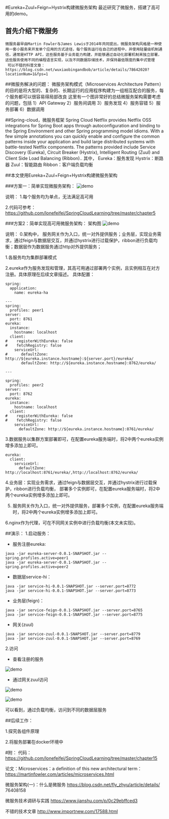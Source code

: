 #Eureka+Zuul+Feign+Hystrix构建微服务架构
最近研究了微服务，搭建了高可用的demo。

## 首先介绍下微服务
    微服务最早由Martin Fowler与James Lewis于2014年共同提出，微服务架构风格是一种使用一套小服务来开发单个应用的方式途径，每个服务运行在自己的进程中，并使用轻量级机制通信，通常是HTTP API，这些服务基于业务能力构建，并能够通过自动化部署机制来独立部署，这些服务使用不同的编程语言实现，以及不同数据存储技术，并保持最低限度的集中式管理
     可以不错的科普文章： https://blog.csdn.net/wuxiaobingandbob/article/details/78642020?locationNum=1&fps=1

##微服务解决的问题：
       微服务架构模式（Microservices Architecture Pattern）的目的是将大型的、复杂的、长期运行的应用程序构建为一组相互配合的服务，每个服务都可以很容易得局部改良
        这里有一个图非常好的总结微服务架构需要考虑的问题，包括
        1）API Gateway
        2）服务间调用
        3）服务发现
        4）服务容错
        5）服务部署
        6）数据调用

##Spring-cloud，微服务框架
        Spring Cloud Netflix provides Netflix OSS integrations for Spring Boot apps through autoconfiguration and binding to the Spring Environment and other Spring programming model idioms. With a few simple annotations you can quickly enable and configure the common patterns inside your application and build large distributed systems with battle-tested Netflix components. The patterns provided include Service Discovery (Eureka), Circuit Breaker (Hystrix), Intelligent Routing (Zuul) and Client Side Load Balancing (Ribbon).. 
    其中，
    Eureka：服务发现 
    Hystrix：断路器 
    Zuul：智能路由 
    Ribbon：客户端负载均衡

##本文使用Eureka+Zuul+Feign+Hystrix构建微服务架构

###方案一：简单实现微服务架构：
![demo](https://github.com/lonefeifei/SpringCloudLearning/blob/master/chapter15/demo1.png)

说明：
1.每个服务均为单点，无法满足高可用

2.代码可参考：https://github.com/lonefeifei/SpringCloudLearning/tree/master/chapter5

###方案2：简单实现高可用微服务架构：
架构图
![demo](https://github.com/lonefeifei/SpringCloudLearning/blob/master/chapter15/demo2.png)

说明：
0.架构中， 服务网关作为入口，统一对外提供服务；业务层，实现业务需求，通过feign与数据层交互，并通过hystrix进行过载保护，ribbon进行负载均衡；数据层作为数据服务通过http对外提供服务；

1.各服务均为集群部署模式

2.eureka作为服务发现和管理，其高可用通过部署两个实例，且实例相互在对方注册。具体原理在后续文章描述。
具体配置：

```
spring:
  application:
    name: eureka-ha

---
spring:
  profiles: peer1
server:
  port: 8761
eureka:
  instance:
    hostname: localhost
  client:
#    registerWithEureka: false
#    fetchRegistry: false
    serviceUrl:
#      defaultZone: http://${eureka.instance.hostname}:${server.port}/eureka/
       defaultZone: http://${eureka.instance.hostname}:8762/eureka/

---

spring:
  profiles: peer2
server:
  port: 8762
eureka:
  instance:
    hostname: localhost
  client:
#    registerWithEureka: false
#    fetchRegistry: false
    serviceUrl:
      defaultZone: http://${eureka.instance.hostname}:8761/eureka/
```

3.数据服务以集群方案部署即可，在配置eureka服务端时，将2中两个eureka实例增多添加上即可。

```
eureka:
  client:
    serviceUrl:
      defaultZone: http://localhost:8761/eureka/,http://localhost:8762/eureka/
```
4.业务层：实现业务需求，通过feign与数据层交互，并通过hystrix进行过载保护，ribbon进行负载均衡， 部署多个实例即可，在配置eureka服务端时，将2中两个eureka实例增多添加上即可。

5. 服务网关作为入口，统一对外提供服务，部署多个实例，在配置eureka服务端时，将2中两个eureka实例增多添加上即可。

6.nginx作为代理，可在不同网关实例中进行负载均衡(本文未实现)。

##演示：
1.启动服务：

* 服务注册eureka:

```
java -jar eureka-server-0.0.1-SNAPSHOT.jar --spring.profiles.active=peer1
java -jar eureka-server-0.0.1-SNAPSHOT.jar --spring.profiles.active=peer2
```

* 数据层service-hi：

```
java -jar service-hi-0.0.1-SNAPSHOT.jar --server.port=8772
java -jar service-hi-0.0.1-SNAPSHOT.jar --server.port=8773
```

* 业务层(feign)：

```
java -jar service-feign-0.0.1-SNAPSHOT.jar --server.port=8765
java -jar service-feign-0.0.1-SNAPSHOT.jar --server.port=8775
```

* 网关(zuul)

```
java -jar service-zuul-0.0.1-SNAPSHOT.jar --server.port=8779
java -jar service-zuul-0.0.1-SNAPSHOT.jar --server.port=8769
```

2.访问

* 查看注册的服务

![demo](https://github.com/lonefeifei/SpringCloudLearning/blob/master/chapter15/euraka.png)

* 通过网关zuul访问

![demo](https://github.com/lonefeifei/SpringCloudLearning/blob/master/chapter15/zuul1.png)

![demo](https://github.com/lonefeifei/SpringCloudLearning/blob/master/chapter15/zuul2.png)

可以看到，通过负载均衡，访问到不同的数据层服务



##后续工作：

1.探究各组件原理

2.将服务部署在docker环境中

#附：
代码：https://github.com/lonefeifei/SpringCloudLearning/tree/master/chapter15

论文：Microservices：a definition of this new 
architectural term：https://martinfowler.com/articles/microservices.html

微服务架构(一)：什么是微服务
https://blog.csdn.net/fly_zhyu/article/details/
76408158

微服务技术调研与实践
https://www.jianshu.com/p/0c29ebffced3

不错的技术文章
http://www.importnew.com/17588.html



